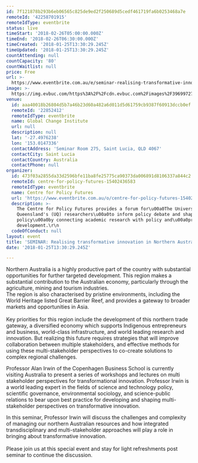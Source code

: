 ```yaml
---
id: 7f121878b293b6eb06565c825de9ed2f250689d5cedf461719fa6b0253468a7e
remoteId: '42258701915'
remoteIdType: eventbrite
status: live
timeStart: '2018-02-26T05:00:00.000Z'
timeEnd: '2018-02-26T06:30:00.000Z'
timeCreated: '2018-01-25T13:30:29.245Z'
timeUpdated: '2018-01-25T13:30:29.245Z'
countAttending: null
countCapacity: '80'
countWaitlist: null
price: Free
url: >-
  https://www.eventbrite.com.au/e/seminar-realising-transformative-innovation-in-northern-australia-tickets-42258701915?aff=ebapi
image: >-
  https://img.evbuc.com/https%3A%2F%2Fcdn.evbuc.com%2Fimages%2F39699727%2F228694570859%2F1%2Foriginal.jpg?s=340c3ec2a1ba77d731dd03d711c57782
venue:
  id: aaa40018b26804d5b7a46b23d60a482a6d011d5d61759cb9387f60913dccb0ef
  remoteId: '22852412'
  remoteIdType: eventbrite
  name: Global Change Institute
  url: null
  description: null
  lat: '-27.4976238'
  lon: '153.0147336'
  contactAddress: 'Seminar Room 275, Saint Lucia, QLD 4067'
  contactCity: Saint Lucia
  contactCountry: Australia
  contactPhone: null
organizer:
  id: 473f03a2855da33d2596bfe11ba8fe25775ca90373da006891d8106337a844c2
  remoteId: centre-for-policy-futures-15402436583
  remoteIdType: eventbrite
  name: Centre for Policy Futures
  url: 'https://www.eventbrite.com.au/o/centre-for-policy-futures-15402436583'
  description: >-
    The Centre for Policy Futures provides a forum for\u00a0The University of
    Queensland's (UQ) researchers\u00a0to inform policy debate and shape public
    policy\u00a0by connecting academic research with policy and\u00a0program
    development.\r\n
  codeOfConduct: null
layout: event
title: 'SEMINAR: Realising transformative innovation in Northern Australia'
date: '2018-01-25T13:30:29.245Z'

---
```

<P CLASS="MsoNormal">Northern Australia is a highly productive part of the country with substantial opportunities for further targeted development. This region makes a substantial contribution to the Australian economy, particularly through the agriculture, mining and tourism industries. <BR>The region is also characterised by pristine environments, including the World Heritage listed Great Barrier Reef, and provides a gateway to broader markets and opportunities in Asia. <BR><BR>Key priorities for this region include the development of this northern trade gateway, a diversified economy which supports Indigenous entrepreneurs and business, world-class infrastructure, and world leading research and innovation. But realizing this future requires strategies that will improve collaboration between multiple stakeholders, and effective methods for using these multi-stakeholder perspectives to co-create solutions to complex regional challenges.</P>
<P>Professor Alan Irwin of the Copenhagen Business School is currently visiting Australia to present a series of workshops and lectures on multi stakeholder perspectives for transformational innovation. Professor Irwin is a world leading expert in the fields of science and technology policy, scientific governance, environmental sociology, and science-public relations to bear upon best practice for developing and shaping multi-stakeholder perspectives on transformative innovation.</P>
<P>In this seminar, Professor Irwin will discuss the challenges and complexity of managing our northern Australian resources and how integrated transdisciplinary and multi-stakeholder approaches will play a role in bringing about transformative innovation. <BR><BR>Please join us at this special event and stay for light refreshments post seminar to continue the discussion.<BR></P>
